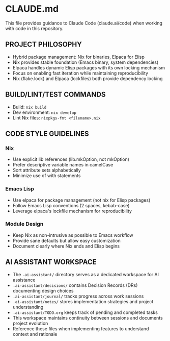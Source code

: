 # CLAUDE.md

This file provides guidance to Claude Code (claude.ai/code) when working with code in this repository.

## PROJECT PHILOSOPHY
- Hybrid package management: Nix for binaries, Elpaca for Elisp
- Nix provides stable foundation (Emacs binary, system dependencies)
- Elpaca handles dynamic Elisp packages with its own locking mechanism
- Focus on enabling fast iteration while maintaining reproducibility
- Nix (flake.lock) and Elpaca (lockfiles) both provide dependency locking

## BUILD/LINT/TEST COMMANDS
- Build: `nix build`
- Dev environment: `nix develop`
- Lint Nix files: `nixpkgs-fmt <filename>.nix`

## CODE STYLE GUIDELINES
### Nix
- Use explicit lib references (lib.mkOption, not mkOption)
- Prefer descriptive variable names in camelCase
- Sort attribute sets alphabetically
- Minimize use of with statements

### Emacs Lisp
- Use elpaca for package management (not nix for Elisp packages)
- Follow Emacs Lisp conventions (2 spaces, kebab-case)
- Leverage elpaca's lockfile mechanism for reproducibility

### Module Design
- Keep Nix as non-intrusive as possible to Emacs workflow
- Provide sane defaults but allow easy customization
- Document clearly where Nix ends and Elisp begins

## AI ASSISTANT WORKSPACE
- The `.ai-assistant/` directory serves as a dedicated workspace for AI assistance
- `.ai-assistant/decisions/` contains Decision Records (DRs) documenting design choices
- `.ai-assistant/journal/` tracks progress across work sessions
- `.ai-assistant/notes/` stores implementation strategies and project understanding
- `.ai-assistant/TODO.org` keeps track of pending and completed tasks
- This workspace maintains continuity between sessions and documents project evolution
- Reference these files when implementing features to understand context and rationale
